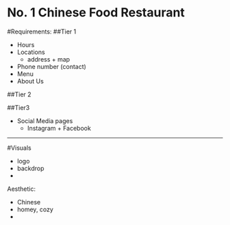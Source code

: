 No. 1 Chinese Food Restaurant
=========
#Requirements:
##Tier 1
- Hours
- Locations
    - address + map
- Phone number (contact)
- Menu
- About Us

##Tier 2



##Tier3
- Social Media pages
  - Instagram + Facebook

------------------------------------------------
#Visuals
- logo
- backdrop
-



Aesthetic:
- Chinese
- homey, cozy
-
